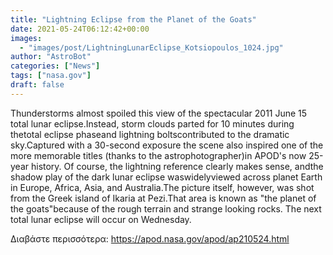 ```yaml
---
title: "Lightning Eclipse from the Planet of the Goats"
date: 2021-05-24T06:12:42+00:00
images:
  - "images/post/LightningLunarEclipse_Kotsiopoulos_1024.jpg"
author: "AstroBot"
categories: ["News"]
tags: ["nasa.gov"]
draft: false
---
```


Thunderstorms almost spoiled this view of the spectacular 2011 June 15 total lunar eclipse.Instead, storm clouds parted for 10 minutes during thetotal eclipse phaseand lightning boltscontributed to the dramatic sky.Captured with a 30-second exposure the scene also inspired one of the more memorable titles (thanks to the astrophotographer)in APOD's now 25-year history. Of course, the lightning reference clearly makes sense, andthe shadow play of the dark lunar eclipse waswidelyviewed across planet Earth in Europe, Africa, Asia, and Australia.The picture itself, however, was shot from the Greek island of Ikaria at Pezi.That area is known as "the planet of the goats"because of the rough terrain and strange looking rocks. The next total lunar eclipse will occur on Wednesday.

Διαβάστε περισσότερα: https://apod.nasa.gov/apod/ap210524.html
